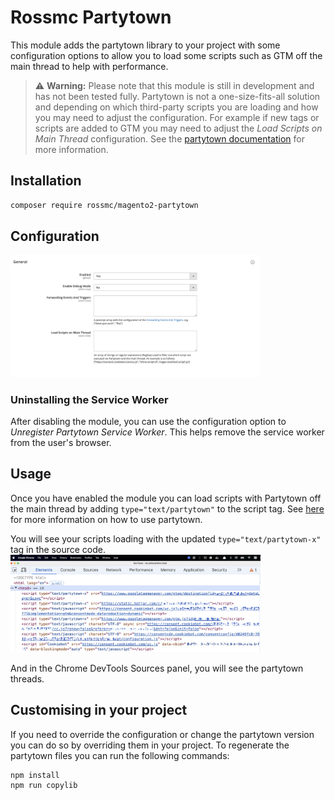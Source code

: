 # Rossmc Partytown
This module adds the partytown library to your project with some configuration options to allow you to load some scripts such as GTM off the main thread to help with performance.

> ⚠️ **Warning:** Please note that this module is still in development and has not been tested fully. Partytown is not a one-size-fits-all solution and depending on which third-party scripts you are loading and how you may need to adjust the configuration. For example if new tags or scripts are added to GTM you may need to adjust the _Load Scripts on Main Thread_ configuration. See the [partytown documentation](https://partytown.builder.io/) for more information. 

## Installation
```bash
composer require rossmc/magento2-partytown
```

## Configuration
<img src="./docs/configuration.jpg" width="400" />

### Uninstalling the Service Worker
After disabling the module, you can use the configuration option to _Unregister Partytown Service Worker_. This helps remove the service worker from the user's browser.

## Usage
Once you have enabled the module you can load scripts with Partytown off the main thread by adding `type="text/partytown"` to the script tag. 
See [here](https://partytown.builder.io/html) for more information on how to use partytown.

You will see your scripts loading with the updated `type="text/partytown-x"` tag in the source code.
<img src="./docs/head.jpg" width="400" />

And in the Chrome DevTools Sources panel, you will see the partytown threads.

## Customising in your project
If you need to override the configuration or change the partytown version you can do so by overriding them in your project. To regenerate the partytown files you can run the following commands:
```bash
npm install
npm run copylib
```
